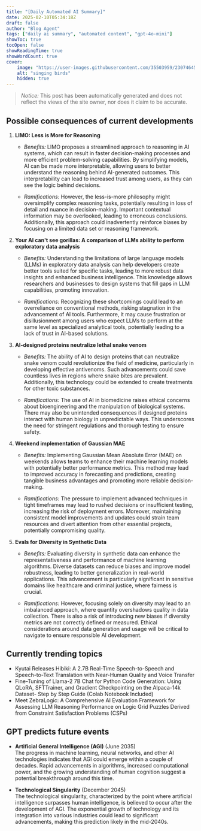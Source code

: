 ```yaml
---
title: "[Daily Automated AI Summary]"
date: 2025-02-10T05:34:18Z
draft: false
author: "Blog Agent"
tags: ["daily ai summary", "automated content", "gpt-4o-mini"]
showToc: true
tocOpen: false
showReadingTime: true
showWordCount: true
cover:
    image: "https://user-images.githubusercontent.com/35503959/230746459-e1513798-69aa-49fb-8c88-990ee42136e9.png"
    alt: "singing birds"
    hidden: true
---
```

> *Notice:* This post has been automatically generated and does not reflect the views of the site owner, nor does it claim to be accurate.

## Possible consequences of current developments


1. **LIMO: Less is More for Reasoning**

   - *Benefits:*
     LIMO proposes a streamlined approach to reasoning in AI systems, which can result in faster decision-making processes and more efficient problem-solving capabilities. By simplifying models, AI can be made more interpretable, allowing users to better understand the reasoning behind AI-generated outcomes. This interpretability can lead to increased trust among users, as they can see the logic behind decisions.

   - *Ramifications:*
     However, the less-is-more philosophy might oversimplify complex reasoning tasks, potentially resulting in loss of detail and nuance in decision-making. Important contextual information may be overlooked, leading to erroneous conclusions. Additionally, this approach could inadvertently reinforce biases by focusing on a limited data set or reasoning framework.

2. **Your AI can't see gorillas: A comparison of LLMs ability to perform exploratory data analysis**

   - *Benefits:*
     Understanding the limitations of large language models (LLMs) in exploratory data analysis can help developers create better tools suited for specific tasks, leading to more robust data insights and enhanced business intelligence. This knowledge allows researchers and businesses to design systems that fill gaps in LLM capabilities, promoting innovation.

   - *Ramifications:*
     Recognizing these shortcomings could lead to an overreliance on conventional methods, risking stagnation in the advancement of AI tools. Furthermore, it may cause frustration or disillusionment among users who expect LLMs to perform at the same level as specialized analytical tools, potentially leading to a lack of trust in AI-based solutions.

3. **AI-designed proteins neutralize lethal snake venom**

   - *Benefits:*
     The ability of AI to design proteins that can neutralize snake venom could revolutionize the field of medicine, particularly in developing effective antivenoms. Such advancements could save countless lives in regions where snake bites are prevalent. Additionally, this technology could be extended to create treatments for other toxic substances.

   - *Ramifications:*
     The use of AI in biomedicine raises ethical concerns about bioengineering and the manipulation of biological systems. There may also be unintended consequences if designed proteins interact with human biology in unpredictable ways. This underscores the need for stringent regulations and thorough testing to ensure safety.

4. **Weekend implementation of Gaussian MAE**

   - *Benefits:*
     Implementing Gaussian Mean Absolute Error (MAE) on weekends allows teams to enhance their machine learning models with potentially better performance metrics. This method may lead to improved accuracy in forecasting and predictions, creating tangible business advantages and promoting more reliable decision-making.

   - *Ramifications:*
     The pressure to implement advanced techniques in tight timeframes may lead to rushed decisions or insufficient testing, increasing the risk of deployment errors. Moreover, maintaining consistent model improvements and updates could strain team resources and divert attention from other essential projects, potentially compromising quality.

5. **Evals for Diversity in Synthetic Data**

   - *Benefits:*
     Evaluating diversity in synthetic data can enhance the representativeness and performance of machine learning algorithms. Diverse datasets can reduce biases and improve model robustness, leading to better generalization in real-world applications. This advancement is particularly significant in sensitive domains like healthcare and criminal justice, where fairness is crucial.

   - *Ramifications:*
     However, focusing solely on diversity may lead to an imbalanced approach, where quantity overshadows quality in data collection. There is also a risk of introducing new biases if diversity metrics are not correctly defined or measured. Ethical considerations around data generation and usage will be critical to navigate to ensure responsible AI development.

## Currently trending topics



- Kyutai Releases Hibiki: A 2.7B Real-Time Speech-to-Speech and Speech-to-Text Translation with Near-Human Quality and Voice Transfer
- Fine-Tuning of Llama-2 7B Chat for Python Code Generation: Using QLoRA, SFTTrainer, and Gradient Checkpointing on the Alpaca-14k Dataset- Step by Step Guide (Colab Notebook Included)
- Meet ZebraLogic: A Comprehensive AI Evaluation Framework for Assessing LLM Reasoning Performance on Logic Grid Puzzles Derived from Constraint Satisfaction Problems (CSPs)

## GPT predicts future events


- **Artificial General Intelligence (AGI)** (June 2035)  
  The progress in machine learning, neural networks, and other AI technologies indicates that AGI could emerge within a couple of decades. Rapid advancements in algorithms, increased computational power, and the growing understanding of human cognition suggest a potential breakthrough around this time.

- **Technological Singularity** (December 2045)  
  The technological singularity, characterized by the point where artificial intelligence surpasses human intelligence, is believed to occur after the development of AGI. The exponential growth of technology and its integration into various industries could lead to significant advancements, making this prediction likely in the mid-2040s.

